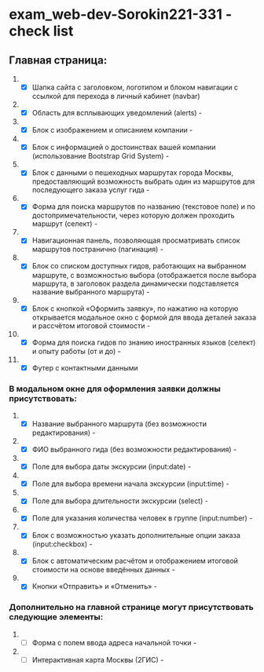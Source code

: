 # exam_web-dev-Sorokin221-331 - check list

<h2>Главная страница:</h2>

1) - [x] Шапка сайта с заголовком, логотипом и блоком навигации с ссылкой для перехода в личный кабинет (navbar) 
2) - [x] Область для всплывающих уведомлений (alerts) - 
3) - [x] Блок с изображением и описанием компании - 
4) - [x] Блок с информацией о достоинствах вашей компании (использование Bootstrap Grid System) -
5) - [x] Блок с данными о пешеходных маршрутах города Москвы, предоставляющий возможность выбрать один из маршрутов для последующего заказа услуг гида -
6) - [x] Форма для поиска маршрутов по названию (текстовое поле) и по достопримечательности, через которую должен проходить маршрут (селект) -
7) - [x] Навигационная панель, позволяющая просматривать список маршрутов постранично (пагинация) -
8) - [x] Блок со списком доступных гидов, работающих на выбранном маршруте, с возможностью выбора (отображается после выбора маршрута, в заголовок раздела динамически подставляется название выбранного маршрута) -
9) - [x] Блок с кнопкой «Оформить заявку», по нажатию на которую открывается модальное окно с формой для ввода деталей заказа и рассчётом итоговой стоимости -
10) - [x] Форма для поиска гидов по знанию иностранных языков (селект) и опыту работы (от и до) -
11) - [x] Футер с контактными данными 

<h3>В модальном окне для оформления заявки должны присутствовать:</h3>

1) - [x] Название выбранного маршрута (без возможности редактирования) -
2) - [x] ФИО выбранного гида (без возможности редактирования) -
3) - [x] Поле для выбора даты экскурсии (input:date) -
4) - [x] Поле для выбора времени начала экскурсии (input:time) -
5) - [x] Поле для выбора длительности экскурсии (select) -
6) - [x] Поле для указания количества человек в группе (input:number) -
7) - [x] Блок с возможностью указать дополнительные опции заказа (input:checkbox) -
8) - [x] Блок с автоматическим расчётом и отображением итоговой стоимости на основе введённых данных -
9) - [x] Кнопки «Отправить» и «Отменить» -

<h3>Дополнительно на главной странице могут присутствовать следующие элементы:</h3>

1) - [ ] Форма с полем ввода адреса начальной точки -
2) - [ ] Интерактивная карта Москвы (2ГИС) -
